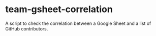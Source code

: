 # team-gsheet-correlation

A script to check the correlation between a Google Sheet and a list of GitHub contributors.
